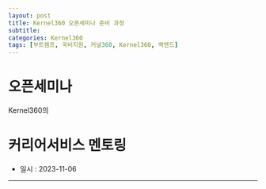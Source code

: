 ```yaml
---
layout: post
title: Kernel360 오픈세미나 준비 과정
subtitle: 
categories: Kernel360
tags: [부트캠프, 국비지원, 커널360, Kernel360, 백엔드]
---
```



# 오픈세미나

Kernel360의 



# 커리어서비스 멘토링

- 일시 : 2023-11-06


---
